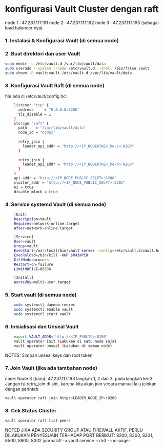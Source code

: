 # konfigurasi Vault Cluster dengan raft
node 1 : 47.237.117.191 node 2 : 47.237.117.192 node 3 : 47.237.117.193 (sebagai load balancer nya)

### 1. Instalasi & Konfigurasi Vault (di semua node)
### 2. Buat direktori dan user Vault
```bash
sudo mkdir -p /etc/vault.d /var/lib/vault/data
sudo useradd --system --home /etc/vault.d --shell /bin/false vault
sudo chown -R vault:vault /etc/vault.d /var/lib/vault/data
```
### 3. Konfigurasi Vault Raft (di semua node)
file ada di /etc/vault/config.hcl
```bash
    listener "tcp" {
      address     = "0.0.0.0:8200"
      tls_disable = 1
    }
    storage "raft" {
      path    = "/var/lib/vault/data"
      node_id = "nodex"
    
      retry_join {
        leader_api_addr = "http://<IP_NODEOTHER_ke-1>:8200"
      }
    
      retry_join {
        leader_api_addr = "http://<IP_NODEOTHER_ke-n>:8200"
      }
    }
    api_addr = "http://<IP_NODE_PUBLIC_SELFT>:8200"
    cluster_addr = "http://<IP_NODE_PUBLIC_SELFT>:8201"
    ui = true
    disable_mlock = true
```
### 4. Service systemd Vault (di semua node)
```bash
    [Unit]
    Description=Vault
    Requires=network-online.target
    After=network-online.target

    [Service]
    User=vault
    Group=vault
    ExecStart=/usr/local/bin/vault server -config=/etc/vault.d/vault.hcl
    ExecReload=/bin/kill -HUP $MAINPID
    KillMode=process
    Restart=on-failure
    LimitNOFILE=65536

    [Install]
    WantedBy=multi-user.target
```
### 5. Start vault (di semua node)
```bash
    sudo systemctl daemon-reexec
    sudo systemctl enable vault
    sudo systemctl start vault
```
### 6. Inisialisasi dan Unseal Vault
```bash
    export VAULT_ADDR='http://<IP_PUBLIC>:8200'
    vault operator init (Lakukan di satu node saja)
    vault operator unseal (Lakukan di semua node)
```
NOTES: Simpan unseal keys dan root token
### 7. Join Vault (jika ada tambahan node)
case: Node 3 (baru): 47.237.117.193
langkah 1, 2 dan 3, pada langkah ke-3 Jangan isi retry_join di sini, karena kita akan join secara manual
lalu joinkan dengan perintah:
```bash
vault operator raft join http:<LEADER_NODE_IP>:8200
```
### 8. Cek Status Cluster
```bash
vault operator raft list-peers
```

NOTED JIKA ADA SECURITY GROUP ATAU FIREWALL AKTIF, PERLU DILAKUKAN PENYESUAIN TERHADAP PORT BERIKUT: 8200, 8300, 8301, 8500, 8600, 8302
journalctl -u vault.service -n 50 --no-pager
